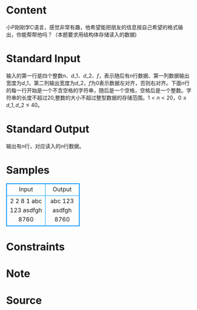 
# Content

小P刚刚学C语言，感觉非常有趣，他希望能把朋友的信息按自己希望的格式输出，你能帮帮他吗？（本题要求用结构体存储读入的数据)

# Standard Input

输入的第一行是四个整数$n$、$d\_1$、$d\_2$、$f$，表示随后有$n$行数据、第一列数据输出宽度为$d\_1$，第二列输出宽度为$d\_2$，$f$为$0$表示数据左对齐，否则右对齐。下面$n$行的每一行开始是一个不含空格的字符串，随后是一个空格，空格后是一个整数。字符串的长度不超过$20$,整数的大小不超过整型数据的存储范围。$1<n<20$，$0\le d\_1,d\_2\le 40$。

# Standard Output

输出有$n$行，对应读入的$n$行数据。

# Samples

<style>
        table,table tr th, table tr td { border:1px solid #0094ff; }
        table { width: 200px; min-height: 25px; line-height: 25px; text-align: center; border-collapse: collapse;}   
    </style>
<table>
	<tr>
		<td>Input</td>
		<td>Output</td>
	</tr>
<tr><td>2 2 8 1
abc 123
asdfgh 8760</td><td>abc 123
asdfgh 8760</td></tr></table>


# Constraints



# Note



# Source


